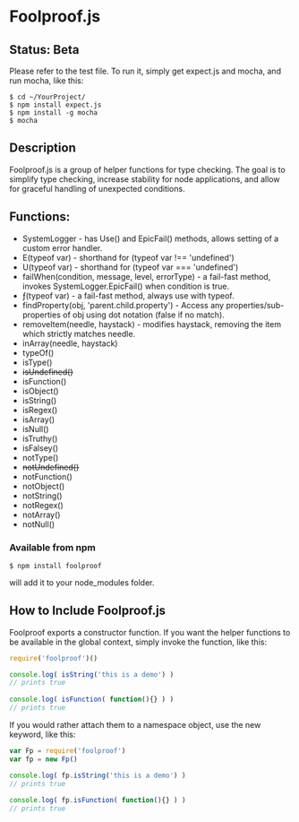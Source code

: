 Foolproof.js
==============

## Status: Beta

Please refer to the test file. To run it, simply get expect.js and mocha, and run mocha, like this:
```
$ cd ~/YourProject/
$ npm install expect.js
$ npm install -g mocha
$ mocha
```

## Description

Foolproof.js is a group of helper functions for type checking.
The goal is to simplify type checking, increase stability for
node applications, and allow for graceful handling of unexpected
conditions.

## Functions:

* SystemLogger - has Use() and EpicFail() methods, allows setting of a custom error handler.
* E(typeof var) - shorthand for (typeof var !== 'undefined')
* U(typeof var) - shorthand for (typeof var === 'undefined')
* failWhen(condition, message, level, errorType) - a fail-fast method, invokes SystemLogger.EpicFail() when condition is true.
* ƒ(typeof var) - a fail-fast method, always use with typeof.
* findProperty(obj, 'parent.child.property') - Access any properties/sub-properties of obj using dot notation (false if no match).
* removeItem(needle, haystack) - modifies haystack, removing the item which strictly matches needle.
* inArray(needle, haystack)
* typeOf()
* isType()
* ~~isUndefined()~~
* isFunction()
* isObject()
* isString()
* isRegex()
* isArray()
* isNull()
* isTruthy()
* isFalsey()
* notType()
* ~~notUndefined()~~
* notFunction()
* notObject()
* notString()
* notRegex()
* notArray()
* notNull()



### Available from npm
`$ npm install foolproof`

will add it to your node_modules folder.


How to Include Foolproof.js
-----------------------------

Foolproof exports a constructor function. If you want the helper
functions to be available in the global context, simply invoke
the function, like this:

```js
require('foolproof')()

console.log( isString('this is a demo') )
// prints true
  
console.log( isFunction( function(){} ) )
// prints true
```

If you would rather attach them to a namespace object, use the
new keyword, like this:

```js
var Fp = require('foolproof')
var fp = new Fp()

console.log( fp.isString('this is a demo') )
// prints true
  
console.log( fp.isFunction( function(){} ) )
// prints true
```
